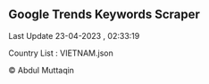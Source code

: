 

## Google Trends Keywords Scraper 
 
Last Update 23-04-2023 , 02:33:19

Country List :
VIETNAM.json



© Abdul Muttaqin 
